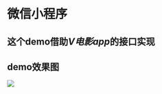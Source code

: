 # 微信小程序
## 这个demo借助*V电影app*的接口实现
## demo效果图
![](https://github.com/yongqianvip/wechat-Vvideo/blob/master/image/recorder.gif)

